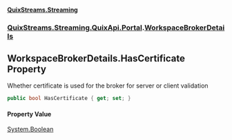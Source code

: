 #### [QuixStreams.Streaming](index.md 'index')
### [QuixStreams.Streaming.QuixApi.Portal](QuixStreams.Streaming.QuixApi.Portal.md 'QuixStreams.Streaming.QuixApi.Portal').[WorkspaceBrokerDetails](WorkspaceBrokerDetails.md 'QuixStreams.Streaming.QuixApi.Portal.WorkspaceBrokerDetails')

## WorkspaceBrokerDetails.HasCertificate Property

Whether certificate is used for the broker for server or client validation

```csharp
public bool HasCertificate { get; set; }
```

#### Property Value
[System.Boolean](https://docs.microsoft.com/en-us/dotnet/api/System.Boolean 'System.Boolean')